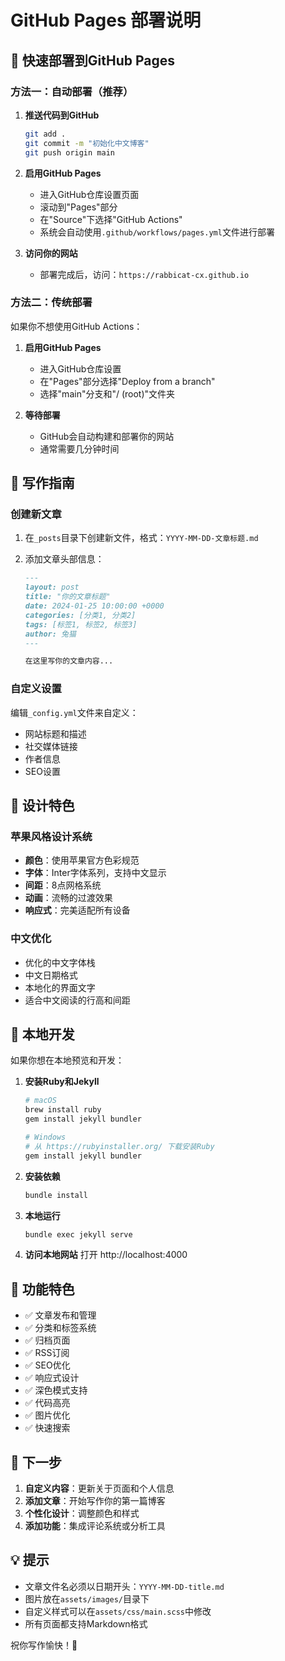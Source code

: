 # GitHub Pages 部署说明

## 🚀 快速部署到GitHub Pages

### 方法一：自动部署（推荐）

1. **推送代码到GitHub**
   ```bash
   git add .
   git commit -m "初始化中文博客"
   git push origin main
   ```

2. **启用GitHub Pages**
   - 进入GitHub仓库设置页面
   - 滚动到"Pages"部分
   - 在"Source"下选择"GitHub Actions"
   - 系统会自动使用`.github/workflows/pages.yml`文件进行部署

3. **访问你的网站**
   - 部署完成后，访问：`https://rabbicat-cx.github.io`

### 方法二：传统部署

如果你不想使用GitHub Actions：

1. **启用GitHub Pages**
   - 进入GitHub仓库设置
   - 在"Pages"部分选择"Deploy from a branch"
   - 选择"main"分支和"/ (root)"文件夹

2. **等待部署**
   - GitHub会自动构建和部署你的网站
   - 通常需要几分钟时间

## 📝 写作指南

### 创建新文章

1. 在`_posts`目录下创建新文件，格式：`YYYY-MM-DD-文章标题.md`

2. 添加文章头部信息：
   ```markdown
   ---
   layout: post
   title: "你的文章标题"
   date: 2024-01-25 10:00:00 +0000
   categories: [分类1, 分类2]
   tags: [标签1, 标签2, 标签3]
   author: 兔猫
   ---
   
   在这里写你的文章内容...
   ```

### 自定义设置

编辑`_config.yml`文件来自定义：
- 网站标题和描述
- 社交媒体链接
- 作者信息
- SEO设置

## 🎨 设计特色

### 苹果风格设计系统

- **颜色**：使用苹果官方色彩规范
- **字体**：Inter字体系列，支持中文显示
- **间距**：8点网格系统
- **动画**：流畅的过渡效果
- **响应式**：完美适配所有设备

### 中文优化

- 优化的中文字体栈
- 中文日期格式
- 本地化的界面文字
- 适合中文阅读的行高和间距

## 🔧 本地开发

如果你想在本地预览和开发：

1. **安装Ruby和Jekyll**
   ```bash
   # macOS
   brew install ruby
   gem install jekyll bundler
   
   # Windows
   # 从 https://rubyinstaller.org/ 下载安装Ruby
   gem install jekyll bundler
   ```

2. **安装依赖**
   ```bash
   bundle install
   ```

3. **本地运行**
   ```bash
   bundle exec jekyll serve
   ```

4. **访问本地网站**
   打开 http://localhost:4000

## 📱 功能特色

- ✅ 文章发布和管理
- ✅ 分类和标签系统
- ✅ 归档页面
- ✅ RSS订阅
- ✅ SEO优化
- ✅ 响应式设计
- ✅ 深色模式支持
- ✅ 代码高亮
- ✅ 图片优化
- ✅ 快速搜索

## 🎯 下一步

1. **自定义内容**：更新关于页面和个人信息
2. **添加文章**：开始写作你的第一篇博客
3. **个性化设计**：调整颜色和样式
4. **添加功能**：集成评论系统或分析工具

## 💡 提示

- 文章文件名必须以日期开头：`YYYY-MM-DD-title.md`
- 图片放在`assets/images/`目录下
- 自定义样式可以在`assets/css/main.scss`中修改
- 所有页面都支持Markdown格式

祝你写作愉快！🎉
